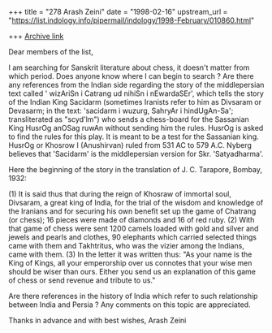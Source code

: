 +++
title = "278 Arash Zeini"
date = "1998-02-16"
upstream_url = "https://list.indology.info/pipermail/indology/1998-February/010860.html"

+++
[Archive link](https://list.indology.info/pipermail/indology/1998-February/010860.html)

Dear members of the list,

I am searching for Sanskrit literature about chess, it doesn't matter from which period. Does anyone know  where I can begin to search ?
Are there any references from the Indian side regarding the story of the middlepersian text called  ' wizAriSn i Catrang ud nihiSn i nEwardaSEr', which tells the story of the Indian King Sacidarm (sometimes Iranists refer to him as Divsaram or Devasarm; in the text: 'sacidarm i wuzurg, SahryAr i hindUgAn-Sa'; transliterated as "scyd'lm") who sends a chess-board for the  Sassanian King HusrOg anOSag ruwAn without sending him the rules. HusrOg is asked to find the rules for this play. It is meant to be a test for the Sassanian king.
HusrOg or Khosrow I (Anushirvan) ruled from 531 AC to 579 A.C.  Nyberg believes that 'Sacidarm' is the middlepersian version for Skr. 'Satyadharma'. 

Here the beginning of the story in the translation of  J. C. Tarapore, Bombay, 1932:

(1) It is said thus that during the reign of Khosraw of immortal
soul, Divsaram, a great king of India, for the trial of
the wisdom and knowledge of the Iranians and for securing his
own benefit set up the game of Chatrang (or chess); 16 pieces
were made of diamonds and 16 of red ruby. (2) With that
game of chess were sent 1200 camels loaded with gold and silver
and jewels and pearls and clothes, 90 elephants which carried
selected things came with them and Takhtritus, who was the
vizier among the Indians, came with them.
(3) In the letter it was written thus: "As your name is the
King of Kings, all your emperorship over us connotes that your
wise men should be wiser than ours. Either you send us an explanation
of this game of chess or send revenue and tribute to us."

Are there references in the history of India which refer to such relationship between India and Persia ?
Any comments on this topic are appreciated.

Thanks in advance and with best wishes,
Arash Zeini



